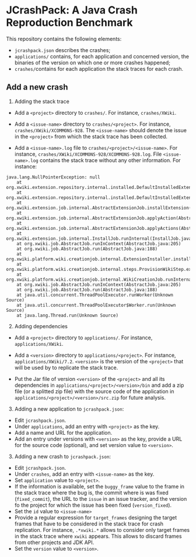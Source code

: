 # JCrashPack: A Java Crash Reproduction Benchmark

This repository contains the following elements:
- `jcrashpack.json` describes the crashes;
- `applications/` contains, for each application and concerned version, the binaries of the version on which one or more crashes happened;
- `crashes/`contains for each application the stack traces for each crash.

## Add a new crash

1. Adding the stack trace
  * Add a `<project>` directory to `crashes/`. For instance, `crashes/XWiki`.

  * Add a `<issue-name>` directory to `crashes/<project>`. For instance, `crashes/XWiki/XCOMMONS-928`. The `<issue-name>` should denote the issue in the `<project>` from which the stack trace has been collected.

  * Add a `<issue-name>.log` file to `crashes/<project>/<issue-name>`. For instance, `crashes/XWiki/XCOMMONS-928/XCOMMONS-928.log`. File `<issue-name>.log` contains the stack trace without any other information. For instance:

```
java.lang.NullPointerException: null
    at org.xwiki.extension.repository.internal.installed.DefaultInstalledExtensionRepository.applyInstallExtension(DefaultInstalledExtensionRepository.java:449)
    at org.xwiki.extension.repository.internal.installed.DefaultInstalledExtensionRepository.installExtension(DefaultInstalledExtensionRepository.java:691)
    at org.xwiki.extension.job.internal.AbstractExtensionJob.installExtension(AbstractExtensionJob.java:257)
    at org.xwiki.extension.job.internal.AbstractExtensionJob.applyAction(AbstractExtensionJob.java:204)
    at org.xwiki.extension.job.internal.AbstractExtensionJob.applyActions(AbstractExtensionJob.java:151)
    at org.xwiki.extension.job.internal.InstallJob.runInternal(InstallJob.java:150)
    at org.xwiki.job.AbstractJob.runInContext(AbstractJob.java:205)
    at org.xwiki.job.AbstractJob.run(AbstractJob.java:188)
    at org.xwiki.platform.wiki.creationjob.internal.ExtensionInstaller.installExtension(ExtensionInstaller.java:73)
    at org.xwiki.platform.wiki.creationjob.internal.steps.ProvisionWikiStep.execute(ProvisionWikiStep.java:78)
    at org.xwiki.platform.wiki.creationjob.internal.WikiCreationJob.runInternal(WikiCreationJob.java:80)
    at org.xwiki.job.AbstractJob.runInContext(AbstractJob.java:205)
    at org.xwiki.job.AbstractJob.run(AbstractJob.java:188)
    at java.util.concurrent.ThreadPoolExecutor.runWorker(Unknown Source)
    at java.util.concurrent.ThreadPoolExecutor$Worker.run(Unknown Source)
    at java.lang.Thread.run(Unknown Source)
```
  

2. Adding dependencies
  * Add a `<project>` directory to `applications/`. For instance, `applications/XWiki`.

  * Add a `<version>` directory to `applications/<project>`. For instance, `applications/XWiki/7.2`. `<version>` is the version of the `<project>` that will be used by to replicate the stack trace.

  * Put the Jar file of version `<version>` of the `<project>` and all its dependencies in `applications/<project>/<version>/bin` and add a zip file (or a splitted zip file) with the source code of the application in `applications/<project>/<version>/src.zip` for future analysis.

3. Adding a new application to `jcrashpack.json`:
  * Edit `jcrashpack.json`.
  * Under `applications`, add an entry with `<project>` as the key.
  * Add a name and URL for the application.
  * Add an entry under versions with `<version>` as the key, provide a URL for the source code (optional), and set version value to `<version>`.

3. Adding a new crash to `jcrashpack.json`:
  * Edit `jcrashpack.json`.
  * Under `crashes`, add an entry with `<issue-name>` as the key.
  * Set `application` value to `<project>`.
  * If the information is available, set the `buggy_frame` value to the frame in the stack trace where the bug is, the commit where is was fixed (`fixed_commit`), the URL to the `issue` in an issue tracker, and the version fo the project for which the issue has been fixed (`version_fixed`).
  * Set the `id` value to `<issue-name>`
  * Provide a regular expression for `target_frames` designing the target frames that have to be considered in the stack trace for crash replication. For instance, `.*xwiki.*` allows to consider only target frames in the stack trace where `xwiki` appears. This allows to discard frames from other projects and JDK API.
  * Set the `version` value to `<version>`.

  
  
